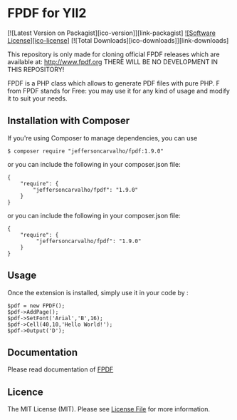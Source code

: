 # FPDF for YII2

[![Latest Version on Packagist][ico-version]][link-packagist]
[![Software License][ico-license]](LICENSE.md)
[![Total Downloads][ico-downloads]][link-downloads]

This repository is only made for cloning official FPDF releases which are available at: http://www.fpdf.org THERE WILL BE NO DEVELOPMENT IN THIS REPOSITORY!

FPDF is a PHP class which allows to generate PDF files with pure PHP. F from FPDF stands for Free: you may use it for any kind of usage and modify it to suit your needs.

## Installation with Composer
If you're using Composer to manage dependencies, you can use

    $ composer require "jeffersoncarvalho/fpdf:1.9.0"

or you can include the following in your composer.json file:

    {
        "require": {
            "jeffersoncarvalho/fpdf": "1.9.0"
        }
    }

or you can include the following in your composer.json file:

    {
        "require": {
             "jeffersoncarvalho/fpdf": "1.9.0"
        }
    }

## Usage
Once the extension is installed, simply use it in your code by :

    $pdf = new FPDF();
    $pdf->AddPage();
    $pdf->SetFont('Arial','B',16);
    $pdf->Cell(40,10,'Hello World!');
    $pdf->Output('D');
    
## Documentation

Please read documentation of [FPDF](http://fpdf.de/dokumentation/)

## Licence

The MIT License (MIT). Please see [License File](LICENSE.md) for more information.